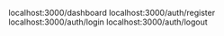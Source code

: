 localhost:3000/dashboard
localhost:3000/auth/register
localhost:3000/auth/login
localhost:3000/auth/logout